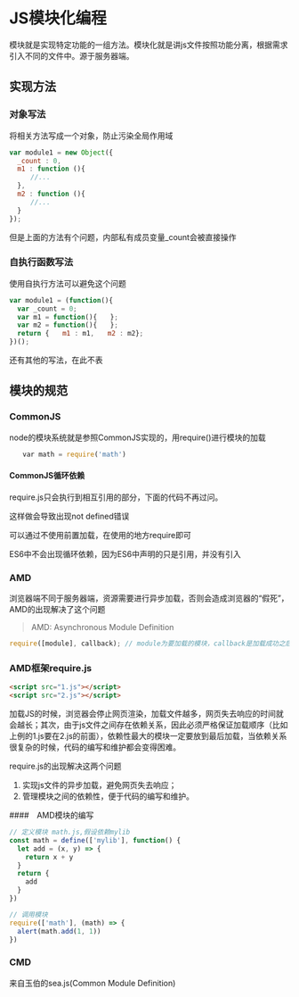 # JS模块化编程

模块就是实现特定功能的一组方法。模块化就是讲js文件按照功能分离，根据需求引入不同的文件中。源于服务器端。

## 实现方法

### 对象写法

将相关方法写成一个对象，防止污染全局作用域

```js
var module1 = new Object({
  _count : 0,
  m1 : function (){
  　　//...
  },
  m2 : function (){
  　　//...
  }
});
```

但是上面的方法有个问题，内部私有成员变量_count会被直接操作

### 自执行函数写法

使用自执行方法可以避免这个问题

```js
var module1 = (function(){
  var _count = 0;
  var m1 = function(){　　};
  var m2 = function(){　　};
  return {　　m1 : m1,　　m2 : m2};
})();
```

还有其他的写法，在此不表

## 模块的规范

### CommonJS

node的模块系统就是参照CommonJS实现的，用require()进行模块的加载

```js
　　var math = require('math')
```

#### CommonJS循环依赖

require.js只会执行到相互引用的部分，下面的代码不再过问。

这样做会导致出现not defined错误

可以通过不使用前置加载，在使用的地方require即可

ES6中不会出现循环依赖，因为ES6中声明的只是引用，并没有引入

### AMD

浏览器端不同于服务器端，资源需要进行异步加载，否则会造成浏览器的“假死”，AMD的出现解决了这个问题

> AMD: Asynchronous Module Definition

```js
require([module], callback); // module为要加载的模块，callback是加载成功之后的回调函数
```

### AMD框架require.js

```html
<script src="1.js"></script>
<script src="2.js"></script>
```

加载JS的时候，浏览器会停止网页渲染，加载文件越多，网页失去响应的时间就会越长；其次，由于js文件之间存在依赖关系，因此必须严格保证加载顺序（比如上例的1.js要在2.js的前面），依赖性最大的模块一定要放到最后加载，当依赖关系很复杂的时候，代码的编写和维护都会变得困难。

require.js的出现解决这两个问题

1. 实现js文件的异步加载，避免网页失去响应；
1. 管理模块之间的依赖性，便于代码的编写和维护。

####　AMD模块的编写

```js
// 定义模块 math.js,假设依赖mylib
const math = define(['mylib'], function() {
  let add = (x, y) => {
    return x + y
  }
  return {
    add
  }
})

// 调用模块
require(['math'], (math) => {
  alert(math.add(1, 1))
})
```

### CMD

来自玉伯的sea.js(Common Module Definition)